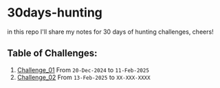 # 30days-hunting
in this repo I'll share my notes for 30 days of hunting challenges, cheers!
## Table of Challenges:
1. [Challenge_01](https://github.com/thexnumb/30days-hunting/tree/main/challenge_01) From `20-Dec-2024` to `11-Feb-2025`
2. [Challenge_02](https://github.com/thexnumb/30days-hunting/tree/main/challenge_02) From `13-Feb-2025` to `XX-XXX-XXXX`
